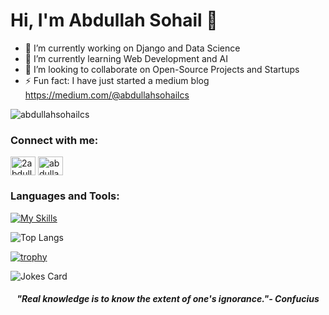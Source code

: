 <h1>Hi, I'm Abdullah Sohail 👋</h1>

<!--
**abdullahsohailcs/abdullahsohailcs** is a ✨ _special_ ✨ repository because its `README.md` (this file) appears on your GitHub profile.

Here are some ideas to get you started:



- 🤔 I’m looking for help with ...
- 💬 Ask me about ...
- 📫 How to reach me: ...
- 😄 Pronouns: ...

-->

- 🔭 I’m currently working on Django and Data Science
- 🌱 I’m currently learning Web Development and AI
- 👯 I’m looking to collaborate on Open-Source Projects and Startups
- ⚡ Fun fact: I have just started a medium blog https://medium.com/@abdullahsohailcs

<p align="left"> <img src="https://komarev.com/ghpvc/?username=abdullahsohailcs&label=Profile%20views&color=0e75b6&style=flat" alt="abdullahsohailcs" /> </p>

<h3 align="left">Connect with me:</h3>
<p align="left">
<a href="https://twitter.com/2abdullahsohail" target="blank"><img align="center" src="https://raw.githubusercontent.com/rahuldkjain/github-profile-readme-generator/master/src/images/icons/Social/twitter.svg" alt="2abdullahsohail" height="30" width="40" /></a>
<a href="https://linkedin.com/in/abdullahsohailcs" target="blank"><img align="center" src="https://raw.githubusercontent.com/rahuldkjain/github-profile-readme-generator/master/src/images/icons/Social/linked-in-alt.svg" alt="abdullahsohailcs" height="30" width="40" /></a>
</p>

<h3 align="left">Languages and Tools:</h3>

[![My Skills](https://skillicons.dev/icons?i=js,html,css,dotnet,react,bootstrap,bash,c,cpp,cs,django,express,git,github,go,ai,linux,mongodb,mysql,nodejs,powershell,py,react,replit,sass,visualstudio,redux,vscode,sqlite,regex)](https://skillicons.dev)


![Top Langs](https://github-readme-stats.vercel.app/api/top-langs/?username=abdullahsohailcs&hide_progress=true)


[![trophy](https://github-profile-trophy.vercel.app/?username=abdullahsohailcs&theme=onedark)](https://github.com/ryo-ma/github-profile-trophy)


![Jokes Card](https://readme-jokes.vercel.app/api) 

<center><h5 align="center">"Real knowledge is to know the extent of one's ignorance."- Confucius</h5></center>

